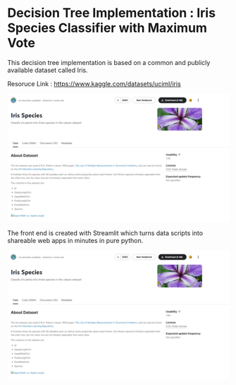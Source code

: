 # Decision Tree Implementation : Iris Species Classifier with Maximum Vote

This decision tree implementation is based on a common and publicly available dataset called Iris.

Resoruce Link : https://www.kaggle.com/datasets/uciml/iris

![alt text](https://github.com/shriasi/ML_Assignment2_IT19024882_IT19134536_IT19167992/blob/main/images/Screenshot%202022-05-21%20110106.png)

The front end is created with Streamlit which turns data scripts into shareable web apps in minutes in pure python.

![alt text](https://github.com/shriasi/ML_Assignment2_IT19024882_IT19134536_IT19167992/blob/main/images/Screenshot%202022-05-21%20110106.png)
